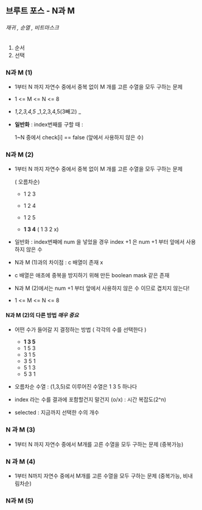 ## 브루트 포스 - N과 M

###### 재귀 , 순열 , 비트마스크

1. 순서
2. 선택

### N과 M (1)

- 1부터 N 까지 자연수 중에서 중복 없이 M 개를 고른 수열을 모두 구하는 문제
- 1 <= M <= N <= 8

- _1,2,3,4,5_ _1,2,3,4,5(3빼고) _ 

- **일반화** : index번째를 구할 때 :

   1~N 중에서 check[i] == false (앞에서 사용하지 않은 수)



### N과 M (2)

- 1부터 N 까지 자연수 중에서 중복 없이 M 개를 고른 수열을 모두 구하는 문제

  ( 오름차순)

  - 1 2 3

  - 1 2 4

  - 1 2 5

  - **1 3 4** ( 1 3 2 x)

    

- 일반화 : index번째에 num 을 넣었을 경우 index +1 은 num +1 부터 앞에서 사용하지 않은 수 

-  N과 M (1)과의 차이점 : c 배열이 존재 x 

  - c 배열은 애초에 중복을 방지하기 위해 만든 boolean mask 같은 존재
  - N과 M (2)에서는 num +1 부터 앞에서 사용하지 않은 수 이므로 겹치지 않는다!

- 1 <= M <= N <= 8

#### N과 M (2)의 다른 방법 *매우 중요*

- 어떤 수가 들어갈 지 결정하는 방법 ( 각각의 수를 선택한다 )
  - **1 3 5** 
  - 1 5 3
  - 3 1 5
  - 3 5 1
  - 5 1 3
  - 5 3 1

- 오름차순 수열 : (1,3,5)로 이루어진 수열은 1 3 5 하나다
-  index 라는 수를 결과에 포함할건지 말건지 (o/x) : 시간 복잡도(2^n)
  - selected : 지금까지 선택한 수의 개수

### N 과 M (3)

- 1부터 N 까지 자연수 중에서 M개를 고른 수열을 모두 구하는 문제 (중복가능)

### N 과 M (4)

- 1부터 N까지 자연수 중에서 M개를 고른 수열을 모두 구하는 문제 (중복가능, 비내림차순)

### 

### N과 M (5)

